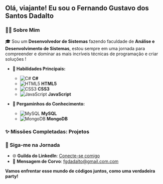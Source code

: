 ## Olá, viajante! Eu sou o **Fernando Gustavo dos Santos Dadalto** 

### 🧑‍💻 Sobre Mim

🎓 Sou um **Desenvolvedor de Sistemas** fazendo faculdade de **Análise e Desenvolvimento de Sistemas**, estou sempre em uma jornada  para compreender e  dominar as mais incríveis técnicas de programação e criar soluções !


- **🎴 Habilidades Principais:**
  - ![C#](https://img.icons8.com/color/20/000000/c-sharp-logo.png) **C#**
  - ![HTML5](https://img.icons8.com/color/20/000000/html-5--v1.png) **HTML5**
  - ![CSS3](https://img.icons8.com/color/20/000000/css3.png) **CSS3**
  - ![JavaScript](https://img.icons8.com/color/20/000000/javascript.png) **JavaScript**

- **📜 Pergaminhos do Conhecimento:**
  - ![MySQL](https://img.icons8.com/fluency/20/000000/mysql-logo.png) **MySQL**
  - ![MongoDB](https://img.icons8.com/color/20/000000/mongodb.png) **MongoDB**

### ✨ Missões Completadas: Projetos


### 💌 Siga-me na Jornada

- 🌐 **Guilda do LinkedIn**: [Conecte-se comigo](https://www.linkedin.com/feed/?trk=guest_homepage-basic_nav-header-signin)
- 📜 **Mensagem de Corvo**: [fgdadalto@gmail.com.com](mailto:fgdadalto@gmail.com)

**Vamos enfrentar esse mundo de códigos juntos, como uma verdadeira party!**
